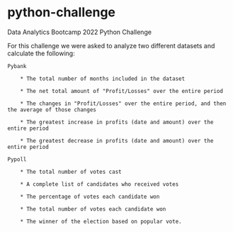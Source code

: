 # python-challenge
Data Analytics Bootcamp 2022 Python Challenge

For this challenge we were asked to analyze two different datasets and calculate the following:

    Pybank

        * The total number of months included in the dataset

        * The net total amount of "Profit/Losses" over the entire period

        * The changes in "Profit/Losses" over the entire period, and then the average of those changes

        * The greatest increase in profits (date and amount) over the entire period

        * The greatest decrease in profits (date and amount) over the entire period
    
    Pypoll

        * The total number of votes cast

        * A complete list of candidates who received votes

        * The percentage of votes each candidate won

        * The total number of votes each candidate won

        * The winner of the election based on popular vote.
